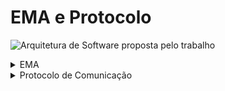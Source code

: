 <html>
<h1>EMA e Protocolo</h1>

![Arquitetura de Software proposta pelo trabalho]()

<details>
  <summary>EMA</summary>

Para a entrega de mensagens, foi desenvolvido uma EMA simulada utilizando uma máquina
virtual Raspbian, o uso deste sistema operacional se deve ao fato de ser um sistema operacional
baseado em Debian para o hardware Raspberry Pi, que é um computador pequeno integrado
em uma placa de circuito, frequentemente utilizado para soluções IoT como no caso de casas
inteligentes, desenvolvimento de robôs, mini servidores, centrais de multimídia, estações
meteorológicas e muitos outros projetos (RASPBERRY PI FOUNDATION, 2023).

Na estação simulada, se encontra o broker MQTT, Mosquitto, ele é utilizado para
publicar as mensagens do módulo de “Coletor de Dados” da estação, este módulo é um software
implementado em python na EMA simulada que gera dados randomizados e os encaminha para
um tópico do broker como um arquivo JSON.

Após o envio do arquivo ser efetuado e ele ser devidamente publicado no tópico do
broker, o módulo de “Gerenciador de Comunicação” que também é um software implementado
em python na EMA simulada, irá consumir esta mensagem e por sua vez produz ela em um
tópico específico da estação no Gerenciador de Fila de Mensagens que está alocado no servidor.
</details>

<details>
  <summary>Protocolo de Comunicação</summary>

Para permitir a comunicação entre EMAs e o servidor foi necessário desenvolver um protocolo
de comunicação que atua na camada de aplicação do modelo ISO/OSI. Ele foi denominado
``MIAP (Meteorological Information Application Protocol)`` ou ``(Protocolo de Aplicação de
Informações Meteorológicas)`` e foi desenvolvido para trabalhar junto ao gerenciador de fila de
mensagens Kafka, definindo como a comunicação entre as EMAs e servidor deve ser realizada.
A tabela ilustra as camadas de rede e as tecnologias utilizadas em cada camada.

| Camadas | Protocolos |
| ------------- | ------------- |
| Camada de Aplicação | MIAP + KAFKA |
| Camada de Transporte | TCP |
| Camada de Rede | IP |
| Camada Física + Enlace | Ethernet / 3G / 4G / etc... |

<details>
  <summary>Mensagens</summary>
</details>

As mensagens MIAP serão enviadas entre EMAs e servidor utilizando o Kafka, que foi
selecionado por possuir características importantes para esta tarefa, como por exemplo, o fato
de ser um sistema de fila de mensagem tolerante a falhas permitindo hospedar diversos agentes
do Kafka em servidores distintos, a escalabilidade que permite adicionar partições para os
tópicos das mensagens para distribuir o carregamento da mensagem de forma uniforme
(AMAZON, 2023).

A escolha do formato JSON para a transmissão dos dados se deve ao fato de sua sintaxe
ser mais compacta, se comparado a outras tecnologias que possuem o mesmo objetivo (ex:
XML), proporcionando uma economia de dados que pode ser vantajosa em termos de
desempenho de transmissão. Os documentos JSON também são mais simples para o ser
humano compreender, se comparados ao XML. Além disso, é considerado um formato flexível,
sendo compatível com diversos tipos de dados (AMAZON, 2023).

O protocolo possui um tipo de mensagem apenas, porém possui dois atributos
importantes. O primeiro atributo (“observacao”) possui os dados meteorológicos coletados
pelas EMAs e enviados ao servidor, como por exemplo, temperatura do ar, direção e velocidade
do vento, umidade relativa do ar e outras informações pertinentes. O segundo atributo
“diagnostico”, possui dados de diagnóstico de uma EMA que possibilita aos operadores do
sistema conhecer o estado atual de cada EMA, como por exemplo, o status, carga da bateria,
uptime, entre outras informações pertinentes.

As mensagens são enviadas das EMAs para o servidor em intervalos de cinco (5)
minutos. O formato da mensagem utilizado pelo protocolo se encontra na página 27 da versão final 
do <a href="https://github.com/AX414/tcc-bcc/blob/main/Artigos/Levantamento%20Bibliogr%C3%A1fico%20Final%20-%20Porcel.pdf">Levantamento Bibliográfico</a>.

Para validar os arquivos recebidos, é utilizado o JSON Schema, a mensagem possui um
Schema correspondente que se encontra <a href="https://github.com/AX414/tcc-bcc/blob/main/schema.json">aqui</a>.

<details>
  <summary>Formalização do Protocolo</summary>

A Figura a seguir apresenta um diagrama de estados da Mensagem do Protocolo, com ele é possível
ver a ilustração de como é efetuado o processo do envio da mensagem pelo protocolo.

![Diagrama de Estados Finitos da Mensagem do Protocolo]()

Após os dados serem coletados pelos sensores da EMA, os dados estão preparados para
o envio, após cinco (5) minutos, o envio é efetuado e os dados são recebidos pelo servidor.

No servidor, os dados recebidos são validados pelo JSON Schema, caso o formato do
arquivo esteja válido de acordo com o Schema, os valores são verificados para determinar se
algum deles esteja fora do padrão, em caso afirmativo, os valores serão persistidos com o erro
informando qual sensor apresentou o erro. Caso nenhum sensor possua erro, os dados serão
persistidos normalmente.

Caso o formato do dos dados esteja inválido de acordo com o JSON Schema, o protocolo
dará início ao tratamento de erros e em seguida irá persistir os dados informando que o formato
está inválido de acordo com o Schema.
</details>


</details>

</html>
